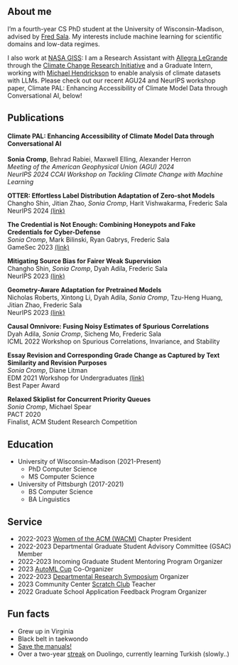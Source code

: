 ## About me

I’m a fourth-year CS PhD student at the University of Wisconsin-Madison, advised by [Fred Sala](https://pages.cs.wisc.edu/~fredsala/). My interests include machine learning for scientific domains and low-data regimes.

I also work at [NASA GISS](https://www.giss.nasa.gov): I am a Research Assistant with [Allegra LeGrande](https://science.gsfc.nasa.gov/sci/bio/allegra.n.legrande) through the [Climate Change Research Initiative](https://science.nasa.gov/earth-science/early-career-opportunities/climate-change-research-initiative/) and a Graduate Intern, working with [Michael Hendrickson](https://www.giss.nasa.gov/staff/mhendrickson.html) to enable analysis of climate datasets with LLMs. Please check out our recent AGU24 and NeurIPS workshop paper, Climate PAL: Enhancing Accessibility of Climate Model Data through Conversational AI, below!


## Publications

#### Climate PAL: Enhancing Accessibility of Climate Model Data through Conversational AI
**Sonia Cromp**, Behrad Rabiei, Maxwell Elling, Alexander Herron<br>
*Meeting of the American Geophysical Union (AGU) 2024<br>
NeurIPS 2024 CCAI Workshop on Tackling Climate Change with Machine Learning*

**OTTER: Effortless Label Distribution Adaptation of Zero-shot Models**<br>
Changho Shin, Jitian Zhao, *Sonia Cromp*, Harit Vishwakarma, Frederic Sala<br>
NeurIPS 2024 [(link)](https://arxiv.org/abs/2404.08461)

**The Credential is Not Enough: Combining Honeypots and Fake Credentials for Cyber-Defense**<br>
*Sonia Cromp*, Mark Bilinski, Ryan Gabrys, Frederic Sala<br>
GameSec 2023 [(link)](https://gamesec-conf.org/2023/3.pdf)

**Mitigating Source Bias for Fairer Weak Supervision**<br>
Changho Shin, *Sonia Cromp*, Dyah Adila, Frederic Sala<br>
NeurIPS 2023 [(link)](https://arxiv.org/abs/2303.17713)

**Geometry-Aware Adaptation for Pretrained Models**<br>
Nicholas Roberts, Xintong Li, Dyah Adila, *Sonia Cromp*, Tzu-Heng Huang, Jitian Zhao, Frederic Sala<br>
NeurIPS 2023 [(link)](https://arxiv.org/abs/2307.12226)

**Causal Omnivore: Fusing Noisy Estimates of Spurious Correlations**<br>
Dyah Adila, *Sonia Cromp*, Sicheng Mo, Frederic Sala<br>
ICML 2022 Workshop on Spurious Correlations, Invariance, and Stability 

**Essay Revision and Corresponding Grade Change as Captured by Text Similarity and Revision Purposes**<br>
*Sonia Cromp*, Diane Litman<br>
EDM 2021 Workshop for Undergraduates [(link)](https://drive.google.com/file/d/1dX2ZoC17dTsWt-nY7VHXHIYIXO9__aLN/view) <br> 
Best Paper Award

**Relaxed Skiplist for Concurrent Priority Queues**<br>
*Sonia Cromp*, Michael Spear<br>
PACT 2020<br>
Finalist, ACM Student Research Competition

## Education

- University of Wisconsin-Madison (2021-Present)
	- PhD Computer Science 
	- MS Computer Science
- University of Pittsburgh (2017-2021)
	- BS Computer Science
	- BA Linguistics

## Service
- 2022-2023 [Women of the ACM (WACM)](https://wacm.cs.wisc.edu/) Chapter President
- 2022-2023 Departmental Graduate Student Advisory Committee (GSAC) Member
- 2022-2023 Incoming Graduate Student Mentoring Program Organizer
- 2023 [AutoML Cup](https://2023.automl.cc/competitions/automl-cup/) Co-Organizer
- 2022-2023 [Departmental Research Symposium](https://csresearchsymposium.github.io) Organizer
- 2023 Community Center [Scratch Club](https://www.cs.wisc.edu/catapult-clubs/) Teacher
- 2022 Graduate School Application Feedback Program Organizer

## Fun facts
- Grew up in Virginia
- Black belt in taekwondo
- [Save the manuals!](https://tmgps.org)
- Over a two-year [streak](https://duome.eu/crepe_obsession) on Duolingo, currently learning Turkish (slowly..)
